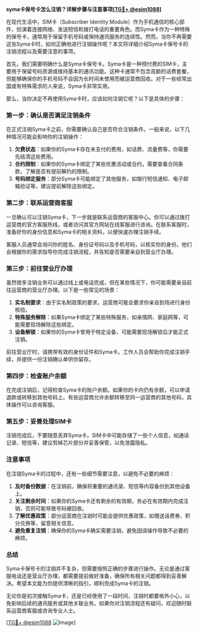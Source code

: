 **syma卡保号卡怎么注销？详解步骤与注意事项[[TG💪+ @esim1088](https://t.me/s/esim1088)]**

在现代生活中，SIM卡（Subscriber Identity Module）作为手机通信的核心部件，扮演着连接网络、发送短信和拨打电话的重要角色。而Syma卡作为一种特殊的保号卡，通常用于保留手机号码或保持通讯服务的连续性。然而，当你不再需要这张Syma卡时，如何正确地进行注销操作呢？本文将详细介绍Syma卡保号卡的注销流程以及需要注意的事项。

首先，我们需要明确什么是Syma卡保号卡。Syma卡是一种预付费的SIM卡，主要用于保留号码资源或维持基本的通讯功能。这种卡通常不包含高额的话费套餐，但能够确保你的手机号码不会因为长时间未使用而被运营商回收。对于一些经常出国或有特殊需求的人来说，Syma卡非常实用。

那么，当你决定不再使用Syma卡时，应该如何注销它呢？以下是具体的步骤：

### **第一步：确认是否满足注销条件**
在正式注销Syma卡之前，你需要确认自己是否符合注销条件。一般来说，以下几种情况可能会影响你的注销操作：
1. **欠费状态**：如果你的Syma卡存在未支付的费用，如话费、流量费等，你需要先结清这些费用。
2. **合约限制**：如果你的Syma卡绑定了某些优惠活动或合约，需要查看合同条款，了解是否有提前解约的限制。
3. **号码绑定服务**：部分Syma卡可能绑定了其他服务，如银行短信通知、电子邮箱验证等，建议提前解除这些绑定。

### **第二步：联系运营商客服**
一旦确认可以注销Syma卡，下一步就是联系运营商的客服中心。你可以通过拨打运营商的官方客服热线，或者访问其官方网站在线客服进行咨询。在联系客服时，准备好你的身份信息和Syma卡的相关资料，以便快速办理注销手续。

客服人员通常会询问你的姓名、身份证号码以及手机号码，以核实你的身份。他们会根据你的需求指导你完成注销流程，并告知是否需要亲自到营业厅办理。

### **第三步：前往营业厅办理**
虽然很多注销业务可以通过线上或电话完成，但在某些情况下，你可能需要亲自前往运营商的营业厅办理。以下是一些常见的场景：
1. **实名制要求**：由于实名制政策的要求，运营商可能会要求你亲自到场进行身份核验。
2. **特殊服务解除**：如果Syma卡绑定了某些特殊服务，如亲情网、家庭网等，可能需要现场解除这些绑定。
3. **设备解锁**：如果你的Syma卡曾用于特定设备，可能需要现场解锁后才能正式注销。

前往营业厅时，请携带有效的身份证件和Syma卡。工作人员会帮助你完成注销手续，并提供一份注销确认单供你留存。

### **第四步：检查账户余额**
在完成注销后，记得检查Syma卡的账户余额。如果你的卡内仍有余额，可以申请退款或转移到其他号码上。有些运营商允许余额转移至同一运营商的其他号码，具体操作可以咨询客服。

### **第五步：妥善处理SIM卡**
注销完成后，不要随意丢弃Syma卡。SIM卡中可能存储了一些个人信息，如通话记录、短信等，建议剪掉芯片部分并妥善保管，以免泄露隐私。

### **注意事项**
在注销Syma卡的过程中，还有一些细节需要注意，以避免不必要的麻烦：
1. **及时备份数据**：在注销前，确保将重要的通讯录、短信等内容备份到其他设备上。
2. **关注剩余时间**：如果你的Syma卡还有剩余的有效期，务必在有效期内完成注销，否则可能导致号码被回收。
3. **了解优惠政策**：部分运营商在注销时可能会提供优惠政策，如赠送话费券、积分兑换等，留意相关信息。
4. **避免重复注销**：确保你的Syma卡确实需要注销，避免因误操作导致不必要的麻烦。

### **总结**
Syma卡保号卡的注销并不复杂，但需要按照正确的步骤进行操作。无论是通过客服电话还是营业厅办理，都需要提前做好准备，确保所有相关问题都得到妥善解决。希望本文能为你提供清晰的指引，顺利完成Syma卡的注销。

无论你是初次接触Syma卡，还是已经使用了一段时间，注销时都要格外小心，以免影响后续的通讯服务或其他关联业务。如果你对注销流程还有疑问，欢迎随时联系运营商客服或咨询专业人士。

[[TG💪+ @esim1088](https://t.me/s/esim1088) ![Image](https://i.postimg.cc/4NQfJmqS/Snipaste-2025-05-13-00-14-12.png)]